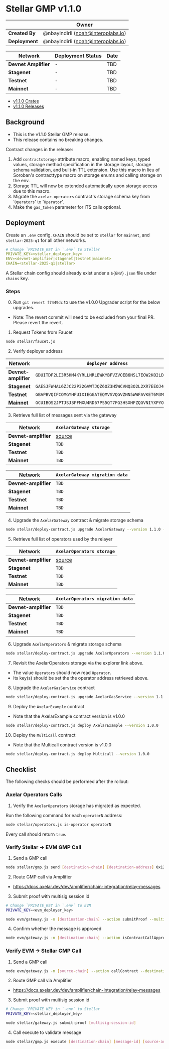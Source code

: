 # Stellar GMP v1.1.0

|                | **Owner**                            |
| -------------- | ------------------------------------ |
| **Created By** | @nbayindirli (noah@interoplabs.io)   |
| **Deployment** | @nbayindirli (noah@interoplabs.io)   |

| **Network**          | **Deployment Status** | **Date** |
| -------------------- | --------------------- | -------- |
| **Devnet Amplifier** | -                     | TBD      |
| **Stagenet**         | -                     | TBD      |
| **Testnet**          | -                     | TBD      |
| **Mainnet**          | -                     | TBD      |

- [v1.1.0 Crates](https://crates.io/crates/stellar-axelar-gateway/1.1.0)
- [v1.1.0 Releases](https://github.com/axelarnetwork/axelar-amplifier-stellar/releases/tag/stellar-axelar-gateway-v1.1.0)

## Background

- This is the v1.1.0 Stellar GMP release.
- This release contains no breaking changes.

Contract changes in the release:

1. Add `contractstorage` attribute macro, enabling named keys, typed values, storage method specification in the storage layout, storage schema validation, and built-in TTL extension. Use this macro in lieu of Soroban's contracttype macro on storage enums and calling storage on the env.
2. Storage TTL will now be extended automatically upon storage access due to this macro.
3. Migrate the `axelar-operators` contract's storage schema key from '`Operators`' to '`Operator`'.
4. Make the `gas_token` parameter for ITS calls optional.

## Deployment

Create an `.env` config. `CHAIN` should be set to `stellar` for `mainnet`, and `stellar-2025-q1` for all other networks.

```yaml
# Change `PRIVATE_KEY in `.env` to Stellar
PRIVATE_KEY=<stellar_deployer_key>
ENV=<devnet-amplifier|stagenet|testnet|mainnet>
CHAIN=<stellar-2025-q1|stellar>
```

A Stellar chain config should already exist under a `${ENV}.json` file under `chains` key.

### Steps

0. Run `git revert f7449dc` to use the v1.0.0 Upgrader script for the below upgrades.

- Note: The revert commit will need to be excluded from your final PR. Please revert the revert.

1. Request Tokens from Faucet

```bash
node stellar/faucet.js
```

2. Verify deployer address

| Network              | `deployer address`                                         |
| -------------------- | ---------------------------------------------------------- |
| **Devnet-amplifier** | `GDUITDF2LI3R5HM4KYRLLNRLEWKYBFVZVOEB6HSL7EOW2KO2LD6V4GPM` |
| **Stagenet**         | `GAESJFWHAL6ZJC22P32GVWTJQZ6OZ3H5WCVNQ3O2L2XR7EEOJ4PB4I6Y` |
| **Testnet**          | `GBAPBVQIFCOMGYHFUIXIEGGATEQMVSVQGVZNN5WWFAVKET6M3M4644EG` |
| **Mainnet**          | `GCUIBOS2JPTJSJ3PFMXU4RD67PS5QT7FG3HSXHFZQGVNIYXPYODKRJ7S` |

3. Retrieve full list of messages sent via the gateway

| Network              | `AxelarGateway storage`                                  |
| -------------------- | ---------------------------------------------------------- |
| **Devnet-amplifier** | [source](https://stellar.expert/explorer/testnet/contract/CBMFHKNH46XWDKGKQNCF446O6FB73RB22UYQYQPVOBGZ2T2EF4YDTV43/storage)                   |
| **Stagenet**         | `TBD`                                                      | // TODO: ADD
| **Testnet**          | `TBD`                                                      | // TODO: ADD
| **Mainnet**          | `TBD`                                                      | // TODO: ADD

| Network              | `AxelarGateway migration data`                        |
| -------------------- | ---------------------------------------------------------- |
| **Devnet-amplifier** | `TBD`                                                      | // TODO: ADD
| **Stagenet**         | `TBD`                                                      | // TODO: ADD
| **Testnet**          | `TBD`                                                      | // TODO: ADD
| **Mainnet**          | `TBD`                                                      | // TODO: ADD

4. Upgrade the `AxelarGateway` contract & migrate storage schema

```bash
node stellar/deploy-contract.js upgrade AxelarGateway --version 1.1.0 --migration-data '[("<sourceChainN>", "<messageIdN>")]'
```

5. Retrieve full list of operators used by the relayer

| Network              | `AxelarOperators storage`                                  |
| -------------------- | ---------------------------------------------------------- |
| **Devnet-amplifier** | [source](https://stellar.expert/explorer/testnet/contract/CABRZHKAJVJFX5IZWL7KPA6ZEX6I347W7GBXAUX6WVOGUUBRWCDGOUSI/storage)                   |
| **Stagenet**         | `TBD`                                                      | // TODO: ADD
| **Testnet**          | `TBD`                                                      | // TODO: ADD
| **Mainnet**          | `TBD`                                                      | // TODO: ADD

| Network              | `AxelarOperators migration data`                                 |
| -------------------- | ---------------------------------------------------------------- |
| **Devnet-amplifier** | `TBD` |
| **Stagenet**         | `TBD`                                                            | // TODO: ADD
| **Testnet**          | `TBD`                                                            | // TODO: ADD
| **Mainnet**          | `TBD`                                                            | // TODO: ADD

6. Upgrade `AxelarOperators` & migrate storage schema

```bash
node stellar/deploy-contract.js upgrade AxelarOperators --version 1.1.0 --migration-data '["<operatorN>"]'
```

7. Revisit the AxelarOperators storage via the explorer link above.

- The value `Operators` should now read `Operator`.
- Its key(s) should be set the the operator address retrieved above.

8. Upgrade the `AxelarGasService` contract

```bash
node stellar/deploy-contract.js upgrade AxelarGasService --version 1.1.0
```

9. Deploy the `AxelarExample` contract
- Note that the AxelarExample contract version is v1.0.0
```bash
node stellar/deploy-contract.js deploy AxelarExample --version 1.0.0
```

10. Deploy the `Multicall` contract
- Note that the Multicall contract version is v1.0.0
```bash
node stellar/deploy-contract.js deploy Multicall --version 1.0.0
```

## Checklist

The following checks should be performed after the rollout:

### Axelar Operators Calls

1. Verify the `AxelarOperators` storage has migrated as expected.

Run the following command for each `operatorN` address:

```bash
node stellar/operators.js is-operator operatorN
```

Every call should return `true`.

### Verify Stellar → EVM GMP Call

1. Send a GMP call

```bash
node stellar/gmp.js send [destination-chain] [destination-address] 0x1234 --gas-amount 1000000
```

2. Route GMP call via Amplifier

- https://docs.axelar.dev/dev/amplifier/chain-integration/relay-messages

3. Submit proof with multisig session id

```bash
# Change `PRIVATE_KEY in `.env` to EVM
PRIVATE_KEY=<evm_deployer_key>

node evm/gateway.js -n [destination-chain] --action submitProof --multisigSessionId [multisig-session-id]
```

4. Confirm whether the message is approved

```bash
node evm/gateway.js -n [destination-chain] --action isContractCallApproved --commandID [command-id] --sourceChain $CHAIN --sourceAddress [source-address] --destination [destination-address] --payloadHash 0x1ac7d1b81b7ba1025b36ccb86723da6ee5a87259f1c2fd5abe69d3200b512ec8
```

### Verify EVM → Stellar GMP Call

1. Send a GMP call

```bash
node evm/gateway.js -n [source-chain] --action callContract --destinationChain $CHAIN --destination [destination-address] --payload 0x1234
```

2. Route GMP call via Amplifier

- https://docs.axelar.dev/dev/amplifier/chain-integration/relay-messages

3. Submit proof with multisig session id

```bash
# Change `PRIVATE_KEY in `.env` to Stellar
PRIVATE_KEY=<stellar_deployer_key>

node stellar/gateway.js submit-proof [multisig-session-id]
```

4. Call execute to validate message

```bash
node stellar/gmp.js execute [destination-chain] [message-id] [source-address] [0x1234]
```
